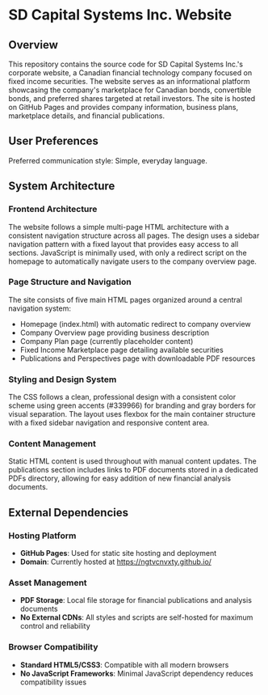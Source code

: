 # SD Capital Systems Inc. Website

## Overview

This repository contains the source code for SD Capital Systems Inc.'s corporate website, a Canadian financial technology company focused on fixed income securities. The website serves as an informational platform showcasing the company's marketplace for Canadian bonds, convertible bonds, and preferred shares targeted at retail investors. The site is hosted on GitHub Pages and provides company information, business plans, marketplace details, and financial publications.

## User Preferences

Preferred communication style: Simple, everyday language.

## System Architecture

### Frontend Architecture
The website follows a simple multi-page HTML architecture with a consistent navigation structure across all pages. The design uses a sidebar navigation pattern with a fixed layout that provides easy access to all sections. JavaScript is minimally used, with only a redirect script on the homepage to automatically navigate users to the company overview page.

### Page Structure and Navigation
The site consists of five main HTML pages organized around a central navigation system:
- Homepage (index.html) with automatic redirect to company overview
- Company Overview page providing business description
- Company Plan page (currently placeholder content)
- Fixed Income Marketplace page detailing available securities
- Publications and Perspectives page with downloadable PDF resources

### Styling and Design System
The CSS follows a clean, professional design with a consistent color scheme using green accents (#339966) for branding and gray borders for visual separation. The layout uses flexbox for the main container structure with a fixed sidebar navigation and responsive content area.

### Content Management
Static HTML content is used throughout with manual content updates. The publications section includes links to PDF documents stored in a dedicated PDFs directory, allowing for easy addition of new financial analysis documents.

## External Dependencies

### Hosting Platform
- **GitHub Pages**: Used for static site hosting and deployment
- **Domain**: Currently hosted at https://ngtvcnvxty.github.io/

### Asset Management
- **PDF Storage**: Local file storage for financial publications and analysis documents
- **No External CDNs**: All styles and scripts are self-hosted for maximum control and reliability

### Browser Compatibility
- **Standard HTML5/CSS3**: Compatible with all modern browsers
- **No JavaScript Frameworks**: Minimal JavaScript dependency reduces compatibility issues